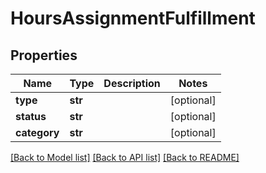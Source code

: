 # HoursAssignmentFulfillment

## Properties
Name | Type | Description | Notes
------------ | ------------- | ------------- | -------------
**type** | **str** |  | [optional] 
**status** | **str** |  | [optional] 
**category** | **str** |  | [optional] 

[[Back to Model list]](../README.md#documentation-for-models) [[Back to API list]](../README.md#documentation-for-api-endpoints) [[Back to README]](../README.md)


